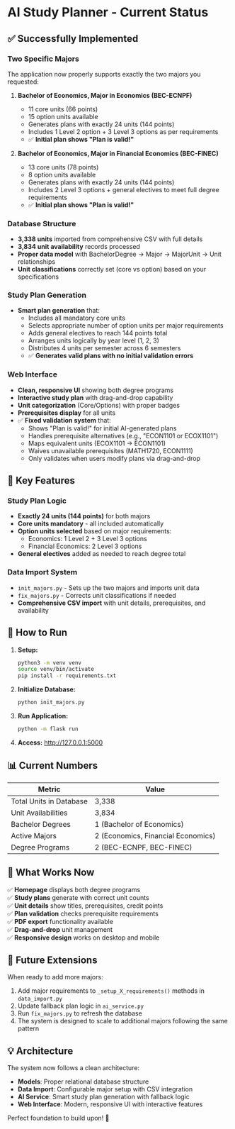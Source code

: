 # AI Study Planner - Current Status

## ✅ Successfully Implemented

### Two Specific Majors
The application now properly supports exactly the two majors you requested:

1. **Bachelor of Economics, Major in Economics (BEC-ECNPF)**
   - 11 core units (66 points)
   - 15 option units available 
   - Generates plans with exactly 24 units (144 points)
   - Includes 1 Level 2 option + 3 Level 3 options as per requirements
   - ✅ **Initial plan shows "Plan is valid!"**

2. **Bachelor of Economics, Major in Financial Economics (BEC-FINEC)**
   - 13 core units (78 points)
   - 8 option units available
   - Generates plans with exactly 24 units (144 points) 
   - Includes 2 Level 3 options + general electives to meet full degree requirements
   - ✅ **Initial plan shows "Plan is valid!"**

### Database Structure
- **3,338 units** imported from comprehensive CSV with full details
- **3,834 unit availability** records processed
- **Proper data model** with BachelorDegree → Major → MajorUnit → Unit relationships
- **Unit classifications** correctly set (core vs option) based on your specifications

### Study Plan Generation
- **Smart plan generation** that:
  - Includes all mandatory core units
  - Selects appropriate number of option units per major requirements
  - Adds general electives to reach 144 points total
  - Arranges units logically by year level (1, 2, 3)
  - Distributes 4 units per semester across 6 semesters
  - ✅ **Generates valid plans with no initial validation errors**

### Web Interface
- **Clean, responsive UI** showing both degree programs
- **Interactive study plan** with drag-and-drop capability
- **Unit categorization** (Core/Options) with proper badges
- **Prerequisites display** for all units
- ✅ **Fixed validation system** that:
  - Shows "Plan is valid!" for initial AI-generated plans
  - Handles prerequisite alternatives (e.g., "ECON1101 or ECOX1101")
  - Maps equivalent units (ECOX1101 → ECON1101)
  - Waives unavailable prerequisites (MATH1720, ECON1111)
  - Only validates when users modify plans via drag-and-drop

## 🔧 Key Features

### Study Plan Logic
- **Exactly 24 units (144 points)** for both majors
- **Core units mandatory** - all included automatically
- **Option units selected** based on major requirements:
  - Economics: 1 Level 2 + 3 Level 3 options
  - Financial Economics: 2 Level 3 options
- **General electives** added as needed to reach degree total

### Data Import System
- `init_majors.py` - Sets up the two majors and imports unit data
- `fix_majors.py` - Corrects unit classifications if needed
- **Comprehensive CSV import** with unit details, prerequisites, and availability

## 🚀 How to Run

1. **Setup:**
   ```bash
   python3 -m venv venv
   source venv/bin/activate
   pip install -r requirements.txt
   ```

2. **Initialize Database:**
   ```bash
   python init_majors.py
   ```

3. **Run Application:**
   ```bash
   python -m flask run
   ```

4. **Access:** http://127.0.0.1:5000

## 📊 Current Numbers

| Metric | Value |
|--------|--------|
| Total Units in Database | 3,338 |
| Unit Availabilities | 3,834 |
| Bachelor Degrees | 1 (Bachelor of Economics) |
| Active Majors | 2 (Economics, Financial Economics) |
| Degree Programs | 2 (BEC-ECNPF, BEC-FINEC) |

## 🎯 What Works Now

✅ **Homepage** displays both degree programs  
✅ **Study plans** generate with correct unit counts  
✅ **Unit details** show titles, prerequisites, credit points  
✅ **Plan validation** checks prerequisite requirements  
✅ **PDF export** functionality available  
✅ **Drag-and-drop** unit management  
✅ **Responsive design** works on desktop and mobile  

## 🔮 Future Extensions

When ready to add more majors:
1. Add major requirements to `_setup_X_requirements()` methods in `data_import.py`
2. Update fallback plan logic in `ai_service.py` 
3. Run `fix_majors.py` to refresh the database
4. The system is designed to scale to additional majors following the same pattern

## 💡 Architecture

The system now follows a clean architecture:
- **Models**: Proper relational database structure
- **Data Import**: Configurable major setup with CSV integration  
- **AI Service**: Smart study plan generation with fallback logic
- **Web Interface**: Modern, responsive UI with interactive features

Perfect foundation to build upon! 🎉
